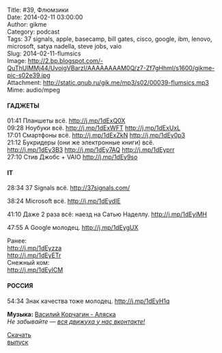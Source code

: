 Title: #39, Флюмзики  
Date: 2014-02-11 03:00:00  
Author: gikme  
Category: podcast  
Tags: 37 signals, apple, basecamp, bill gates, cisco, google, ibm, lenovo, microsoft, satya nadella, steve jobs, vaio  
Slug: 2014-02-11-flumsics  
Image: http://2.bp.blogspot.com/-QuThUlMMj44/UvoigVBarzI/AAAAAAAAM0Q/z7-Zf7gHhmI/s1600/gikme-pic-s02e39.jpg  
Attachment: http://static.qnub.ru/gik.me/mp3/s02/00039-flumsics.mp3  
Mime: audio/mpeg

#### ГАДЖЕТЫ

01:41 Планшеты всё. <http://j.mp/1dExQ0X>  
09:28 Ноубуки всё. <http://j.mp/1dExWFT> <http://j.mp/1dExUxL>  
17:01 Смартфоны всё. <http://j.mp/1dExZkN> <http://j.mp/1dEy0p3>  
21:12 Букридеры (они же электронные книги) всё.  
<http://j.mp/1dEy3B3> <http://j.mp/1dEy7AQ> <http://j.mp/1dEyprr>  
27:10 Стив Джобс + VAIO <http://j.mp/1dEy9so>

#### IT

28:34 37 Signals всё. <http://37signals.com/>

38:24 Microsoft всё. <http://j.mp/1dEydIE>

41:10 Даже 2 раза всё: наезд на Сатью Наделлу. <http://j.mp/1dEyiMH>

47:55 А Google молодец. <http://j.mp/1dEygUX>

Ранее:  
<http://j.mp/1dEyzza>  
<http://j.mp/1dEyETr>  
Снежный ком:  
<http://j.mp/1dEyICM>

#### РОССИЯ

54:34 Знак качества тоже молодец. <http://j.mp/1dEyH1q>

**Музыка:** [Василий Корчагин - Аляска](http://vk.com/bacc3)  
*Не забывайте — [вся движуха у нас вконтакте!](http://vk.com/gikme)*

[Скачать  
выпуск](http://static.qnub.ru/gik.me/mp3/s02/00039-flumsics.mp3)


